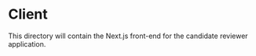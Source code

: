 # Client

This directory will contain the Next.js front-end for the candidate reviewer application.

